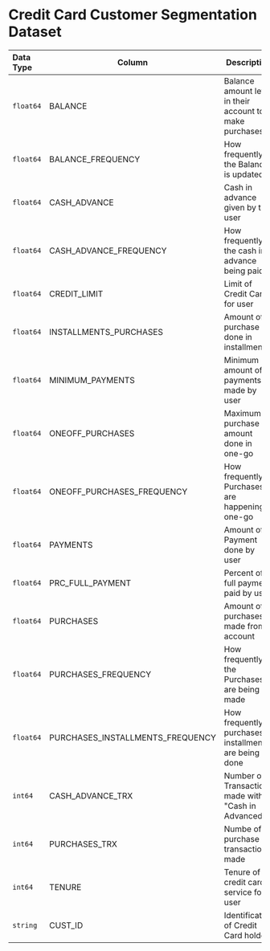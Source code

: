 # Credit Card Customer Segmentation Dataset

| Data Type | Column                           | Description                                             | Range            |                Range Explanation |
| :-------- | -------------------------------- | ------------------------------------------------------- | ---------------- | -------------------------------: |
| `float64` | BALANCE                          | Balance amount left in their account to make purchases  | [0, 19043.14]    |                                  |
| `float64` | BALANCE_FREQUENCY                | How frequently the Balance is updated                   | [0, 1.00]        |   Frequently updated? (1=Y, 0=N) |
| `float64` | CASH_ADVANCE                     | Cash in advance given by the user                       | [0, 47137.21]    |                                  |
| `float64` | CASH_ADVANCE_FREQUENCY           | How frequently the cash in advance being paid           | [0, 1.50]        |                                  |
| `float64` | CREDIT_LIMIT                     | Limit of Credit Card for user                           | [0, 30000.00]    |                                  |
| `float64` | INSTALLMENTS_PURCHASES           | Amount of purchase done in installment                  | [0, 22500.00]    |                                  |
| `float64` | MINIMUM_PAYMENTS                 | Minimum amount of payments made by user                 | [0, 76406.21]    |                                  |
| `float64` | ONEOFF_PURCHASES                 | Maximum purchase amount done in one-go                  | [0, 40761.25]    |                                  |
| `float64` | ONEOFF_PURCHASES_FREQUENCY       | How frequently Purchases are happening in one-go        | [0, 1.00]        | Frequently Purchased? (1=Y, 0=N) |
| `float64` | PAYMENTS                         | Amount of Payment done by user                          | [0, 50721.48]    |                                  |
| `float64` | PRC_FULL_PAYMENT                 | Percent of full payment paid by user                    | [0, 1.00]        |                                  |
| `float64` | PURCHASES                        | Amount of purchases made from account                   | [0, 49039.57]    |                                  |
| `float64` | PURCHASES_FREQUENCY              | How frequently the Purchases are being made             | [0, 1.00]        | Frequently Purchased? (1=Y, 0=N) |
| `float64` | PURCHASES_INSTALLMENTS_FREQUENCY | How frequently purchases in installments are being done | [0, 1.00]        |      Frequently Done? (1=Y, 0=N) |
| `int64`   | CASH_ADVANCE_TRX                 | Number of Transactions made with "Cash in Advanced"     | [0, 123]         |                                  |
| `int64`   | PURCHASES_TRX                    | Numbe of purchase transactions made                     | [0, 358]         |                                  |
| `int64`   | TENURE                           | Tenure of credit card service for user                  | [6, 12]          |                                  |
| `string`  | CUST_ID                          | Identification of Credit Card holder                    | [C10001, C19190] |                      Categorical |
